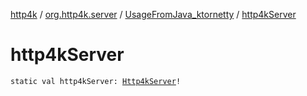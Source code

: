 [http4k](../../index.md) / [org.http4k.server](../index.md) / [UsageFromJava_ktornetty](index.md) / [http4kServer](./http4k-server.md)

# http4kServer

`static val http4kServer: `[`Http4kServer`](../-http4k-server/index.md)`!`